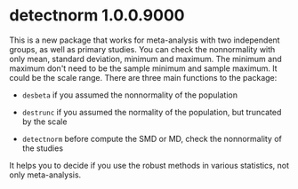 # detectnorm 1.0.0.9000

 This is a new package that works for meta-analysis with two independent groups, as well as primary studies. You can check the nonnormality with only mean, standard deviation, minimum and maximum. The minimum and maximum don't need to be the sample minimum and sample maximum. It could be the scale range. There are three main functions to the package:

 - `desbeta` if you assumed the nonnormality of the population

 - `destrunc` if you assumed the normality of the population, but truncated by the scale

 - `detectnorm` before compute the SMD or MD, check the nonnormality of the studies

 It helps you to decide if you use the robust methods in various statistics, not only meta-analysis.
